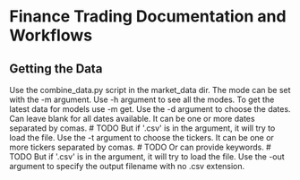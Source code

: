 # Finance Trading Documentation and Workflows

## Getting the Data
Use the combine_data.py script in the market_data dir.
The mode can be set with the -m argument. Use -h argument to see all the modes.
    To get the latest data for models use -m get.
Use the -d argument to choose the dates.
    Can leave blank for all dates available.
    It can be one or more dates separated by comas.
    # TODO But if '.csv' is in the argument, it will try to load the file.
Use the -t argument to choose the tickers.
    It can be one or more tickers separated by comas.
    # TODO Or can provide keywords.
    # TODO But if '.csv' is in the argument, it will try to load the file.
Use the -out argument to specify the output filename with no .csv extension.

